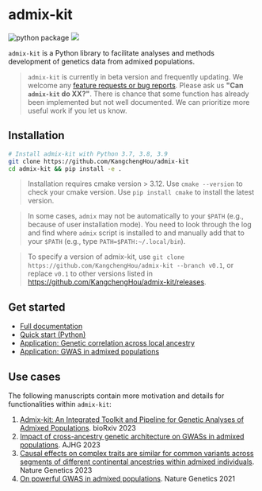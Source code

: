 # admix-kit
![python package](https://github.com/KangchengHou/admix-tools/actions/workflows/workflow.yml/badge.svg)
[![](https://img.shields.io/badge/docs-latest-blue.svg)](https://kangchenghou.github.io/admix-kit)

`admix-kit` is a Python library to facilitate analyses and methods development of genetics data from admixed populations.

> `admix-kit` is currently in beta version and frequently updating. We welcome any [feature requests or bug reports](https://github.com/KangchengHou/admix-kit/issues). Please ask us **"Can `admix-kit` do XX?"**. There is chance that some function has already been implemented but not well documented. We can prioritize more useful work if you let us know.


## Installation
```bash
# Install admix-kit with Python 3.7, 3.8, 3.9
git clone https://github.com/KangchengHou/admix-kit
cd admix-kit && pip install -e .
```
> Installation requires cmake version > 3.12. Use `cmake --version` to check your cmake version. Use `pip install cmake` to install the latest version.

> In some cases, `admix` may not be automatically to your `$PATH` (e.g., because of user installation mode). You need to look through the log and find where `admix` script is installed to and manually add that to your `$PATH` (e.g., type `PATH=$PATH:~/.local/bin`). 

> To specify a version of admix-kit, use `git clone https://github.com/KangchengHou/admix-kit --branch v0.1`, or replace `v0.1` to other versions listed in https://github.com/KangchengHou/admix-kit/releases.

## Get started
- [Full documentation](https://kangchenghou.github.io/admix-kit/index.html)
- [Quick start (Python)](https://kangchenghou.github.io/admix-kit/notebooks/quickstart.html)
- [Application: Genetic correlation across local ancestry](https://kangchenghou.github.io/admix-kit/cli/genet-cor.html)
- [Application: GWAS in admixed populations](https://kangchenghou.github.io/admix-kit/cli/assoc-test.html)

## Use cases
The following manuscripts contain more motivation and details for functionalities within `admix-kit`:

1. [Admix-kit: An Integrated Toolkit and Pipeline for Genetic Analyses of Admixed Populations](https://www.biorxiv.org/content/10.1101/2023.09.30.560263v1). bioRxiv 2023
2. [Impact of cross-ancestry genetic architecture on GWASs in admixed populations](https://www.sciencedirect.com/science/article/pii/S0002929723001581). AJHG 2023
3. [Causal effects on complex traits are similar for common variants across segments of different continental ancestries within admixed individuals](https://www.nature.com/articles/s41588-023-01338-6). Nature Genetics  2023
4. [On powerful GWAS in admixed populations](https://www.nature.com/articles/s41588-021-00953-5). Nature Genetics 2021